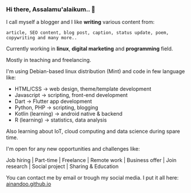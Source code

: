 ### Hi there, Assalamu'alaikum.. 👋

I call myself a blogger and I like **writing** various content from: 

    article, SEO content, blog post, caption, status update, poem, copywriting and many more..

Currently working in **linux**, **digital marketing** and **programming** field.

Mostly in teaching and freelancing.

I'm using Debian-based linux distribution (Mint) and code in few language like:

- HTML/CSS -> web design, theme/template development
- Javascript -> scripting, front-end development
- Dart -> Flutter app development
- Python, PHP -> scripting, blogging
- Kotlin (learning) -> android native & backend
- R (learning) -> statistics, data analysis

Also learning about IoT, cloud computing and data science during spare time.

I'm open for any new opportunities and challenges like:

Job hiring | Part-time | Freelance | Remote work | Business offer | Join research | Social project | Sharing & Education

You can contact me by email or trough my social media. 
I put it all here: <a href="https://ainandoo.github.io">ainandoo.github.io<a/>

<!--
**ainandoo/ainandoo** is a ✨ _special_ ✨ repository because its `README.md` (this file) appears on your GitHub profile.

Here are some ideas to get you started:

- 🔭 I’m currently working on ...
- 🌱 I’m currently learning ...
- 👯 I’m looking to collaborate on ...
- 🤔 I’m looking for help with ...
- 💬 Ask me about ...
- 📫 How to reach me: ...
- 😄 Pronouns: ...
- ⚡ Fun fact: ...
-->
